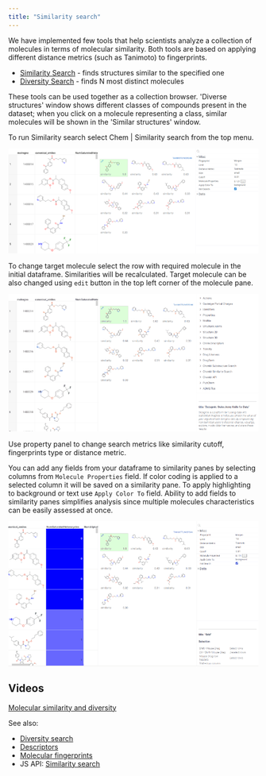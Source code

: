 ```yaml
---
title: "Similarity search"
---
```


We have implemented few tools that help scientists analyze a collection of molecules in terms of molecular similarity.
Both tools are based on applying different distance metrics
(such as Tanimoto) to fingerprints.

* [Similarity Search](similarity-search.md) - finds structures similar to the specified one
* [Diversity Search](diversity-search.md) - finds N most distinct molecules

These tools can be used together as a collection browser. 'Diverse structures' window shows different classes of
compounds present in the dataset; when you click on a molecule representing a class, similar molecules will be shown in
the 'Similar structures' window.

To run Similarity search select Chem | Similarity search from the top menu.

![similarity_search](img/similarity_search.png)

To change target molecule select the row with required molecule in the initial dataframe. Similarities will be recalculated.
Target molecule can be also changed using `edit` button in the top left corner of the molecule pane.

![similarity_search_sketch_target](img/similarity_search_sketch_target.gif)

Use property panel to change search metrics like similarity cutoff, fingerprints type or distance metric.

You can add any fields from your dataframe to similarity panes by selecting columns from `Molecule Properties` field. 
If color coding is applied to a selected column it will be saved on a similarity pane. To apply highlighting to background or text use `Apply Color To` field. 
Ability to add fields to similarity panes simplifies analysis since multiple molecules characteristics can be easily assessed at once.

![similarity_search_add_fields](img/similarity_search_add_fields.gif)

## Videos

[Molecular similarity and diversity](https://www.youtube.com/watch?v=wCdzD64plEo)

See also:

* [Diversity search](diversity-search.md)
* [Descriptors](descriptors.md)
* [Molecular fingerprints](fingerprints.md)
* JS API: [Similarity search](https://public.datagrok.ai/js/samples/domains/chem/similarity-search)
